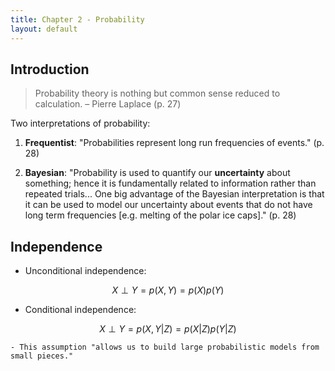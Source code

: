 ```yaml
---
title: Chapter 2 - Probability
layout: default
---
```


## Introduction

> Probability theory is nothing but common sense reduced to calculation. – Pierre Laplace (p. 27)

Two interpretations of probability:

1. **Frequentist**: "Probabilities represent long run frequencies of events." (p. 28)

2. **Bayesian**: "Probability is used to quantify our **uncertainty** about something; hence it is fundamentally related to information rather than repeated trials... One big advantage of the Bayesian interpretation is that it can be used to model our uncertainty about events that do not have long term frequencies [e.g. melting of the polar ice caps]." (p. 28)

## Independence

- Unconditional independence:

$$
X \perp Y = p(X,Y) = p(X)p(Y)
$$

- Conditional independence:

$$
X \perp Y = p(X,Y|Z) = p(X|Z)p(Y|Z)
$$

    - This assumption "allows us to build large probabilistic models from small pieces."
